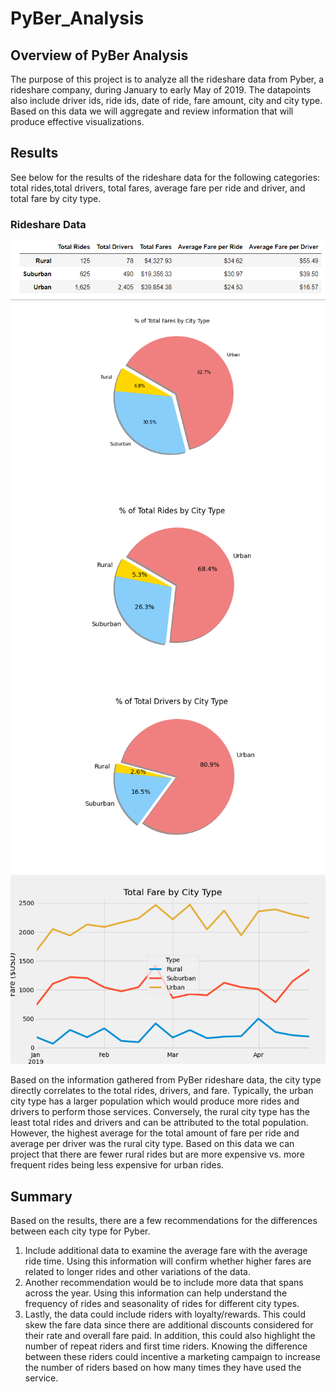 # PyBer_Analysis
## Overview of PyBer Analysis
The purpose of this project is to analyze all the rideshare data from Pyber, a rideshare company, during January to early May of 2019. The datapoints also include driver ids, ride ids, date of ride, fare amount, city and city type. Based on this data we will aggregate and review information that will produce effective visualizations.
## Results
See below for the results of the rideshare data for the following categories: total rides,total drivers, total fares, average fare per ride and driver, and total fare by city type.
### Rideshare Data
![alt_text](https://github.com/khend10/PyBer_Analysis/blob/7a8fc27327b825f29748e009b87c7611e3db90b2/analysis/Total%20Rideshare%20data.png)
![alt text](analysis/Fig5.png)
![alt text](analysis/Fig6.png)
![alt text](analysis/Fig7.png)
![alt text](analysis/PyBer_fare_summary.png)

Based on the information gathered from PyBer rideshare data, the city type directly correlates to the total rides, drivers, and fare. Typically, the urban city type has a larger population which would produce more rides and drivers to perform those services. Conversely, the rural city type has the least total rides and drivers and can be attributed to the total population. However, the highest average for the total amount of fare per ride and average per driver was the rural city type. Based on this data we can project that there are fewer rural rides but are more expensive vs. more frequent rides being less expensive for urban rides.

## Summary

Based on the results, there are a few recommendations for the differences between each city type for Pyber. 

1. Include additional data to examine the average fare with the average ride time. Using this information will confirm whether higher fares are related to longer rides and other variations of the data.
2. Another recommendation would be to include more data that spans across the year. Using this information can help understand the frequency of rides and seasonality of rides for different city types.
3. Lastly, the data could include riders with loyalty/rewards. This could skew the fare data since there are additional discounts considered for their rate and overall fare paid. In addition, this could also highlight the number of repeat riders and first time riders. Knowing the difference between these riders could incentive a marketing campaign to increase the number of riders based on how many times they have used the service.

